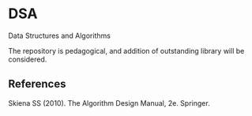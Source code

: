# DSA
Data Structures and Algorithms

The repository is pedagogical, and addition of outstanding library will be considered.

## References

Skiena SS (2010). The Algorithm Design Manual, 2e. Springer.
